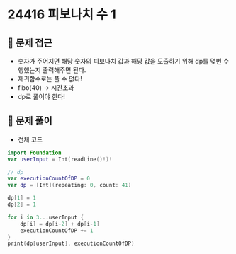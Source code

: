 # 24416 피보나치 수 1

## 🍎 문제 접근
- 숫자가 주어지면 해당 숫자의 피보나치 값과 해당 값을 도출하기 위해 dp를 몇번 수행했는지 출력해주면 된다.
- 재귀함수로는 풀 수 없다!
- fibo(40) -> 시간초과
- dp로 풀어야 한다!
## 🍎 문제 풀이
- 전체 코드
```swift
import Foundation
var userInput = Int(readLine()!)!

// dp
var executionCountOfDP = 0
var dp = [Int](repeating: 0, count: 41)

dp[1] = 1
dp[2] = 1

for i in 3...userInput {
    dp[i] = dp[i-2] + dp[i-1]
    executionCountOfDP += 1
}
print(dp[userInput], executionCountOfDP)
```
